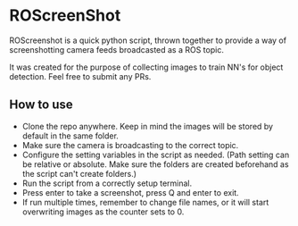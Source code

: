 # ROScreenShot
ROScreenshot is a quick python script, thrown together to provide a way of screenshotting camera feeds broadcasted as a ROS 
topic.

It was created for the purpose of collecting images to train NN's for object detection. Feel free to submit any PRs.

## How to use

* Clone the repo anywhere. Keep in mind the images will be stored by default in the same folder.
* Make sure the camera is broadcasting to the correct topic.
* Configure the setting variables in the script as needed. (Path setting can be relative or absolute. Make sure the folders are created beforehand as the script can't create folders.)
* Run the script from a correctly setup terminal. 
* Press enter to take a screenshot, press Q and enter to exit.
* If run multiple times, remember to change file names, or it will start overwriting images as the counter sets to 0.
